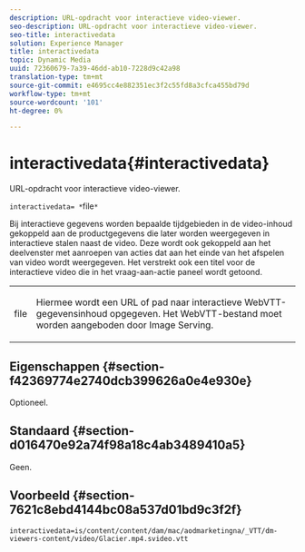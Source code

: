 ```yaml
---
description: URL-opdracht voor interactieve video-viewer.
seo-description: URL-opdracht voor interactieve video-viewer.
seo-title: interactivedata
solution: Experience Manager
title: interactivedata
topic: Dynamic Media
uuid: 72360679-7a39-46dd-ab10-7228d9c42a98
translation-type: tm+mt
source-git-commit: e4695cc4e882351ec3f2c55fd8a3cfca455bd79d
workflow-type: tm+mt
source-wordcount: '101'
ht-degree: 0%

---
```



# interactivedata{#interactivedata}

URL-opdracht voor interactieve video-viewer.

`interactivedata= *`file`*`

Bij interactieve gegevens worden bepaalde tijdgebieden in de video-inhoud gekoppeld aan de productgegevens die later worden weergegeven in interactieve stalen naast de video. Deze wordt ook gekoppeld aan het deelvenster met aanroepen van acties dat aan het einde van het afspelen van video wordt weergegeven. Het verstrekt ook een titel voor de interactieve video die in het vraag-aan-actie paneel wordt getoond.

<table id="table_C616483932C2482CA9794DDD7313FD7C"> 
 <tbody> 
  <tr> 
   <td colname="col1"> <p> <span class="codeph"> <span class="varname"> file</span> </span> </p> </td> 
   <td colname="col2"> <p> Hiermee wordt een URL of pad naar interactieve WebVTT-gegevensinhoud opgegeven. Het WebVTT-bestand moet worden aangeboden door Image Serving. </p> </td> 
  </tr> 
 </tbody> 
</table>

## Eigenschappen {#section-f42369774e2740dcb399626a0e4e930e}

Optioneel.

## Standaard {#section-d016470e92a74f98a18c4ab3489410a5}

Geen.

## Voorbeeld {#section-7621c8ebd4144bc08a537d01bd9c3f2f}

```
interactivedata=is/content/content/dam/mac/aodmarketingna/_VTT/dm-viewers-content/video/Glacier.mp4.svideo.vtt
```

